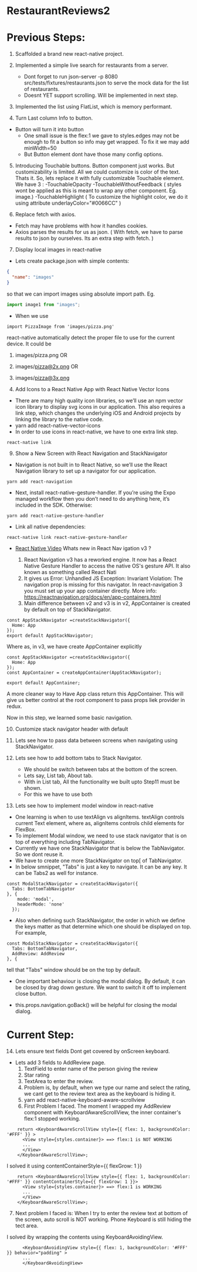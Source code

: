 # RestaurantReviews2

# Previous Steps:

1. Scaffolded a brand new react-native project.

2. Implemented a simple live search for restaurants from a server.

   - Dont forget to run json-server -p 8080 src/tests/fixtures/restaurants.json to serve the mock data for the list of restaurants.
   - Doesnt YET support scrolling. Will be implemented in next step.

3. Implemented the list using FlatList, which is memory performant.

4. Turn Last column <Text>Info<Text> to button.

- Button will turn it into button
  - One small issue is the flex:1 we gave to styles.edges may not be enough to fit a button so info may get wrapped. To fix it we may add minWidth=50
  - But Button element dont have those many config options.

5. Introducing Touchable buttons.
   Button component just works. But customizability is limited. All we could customize is color of the text. Thats it.
   So, lets replace it with fully customizable Touchable element. We have 3 :
   -TouchableOpacity
   -TouchableWithoutFeedback ( styles wont be applied as this is meant to wrap any other component. Eg. image.)
   -TouchableHighlight ( To customize the highlight color, we do it using attribute underlayColor="#0066CC" )

6. Replace fetch with axios.

- Fetch may have problems with how it handles cookies.
- Axios parses the results for us as json. ( With fetch, we have to parse results to json by ourselves. Its an extra step with fetch. )

7. Display local images in react-native

- Lets create package.json with simple contents:

```json
{
  "name": "images"
}
```

so that we can import images using absolute import path.
Eg.

```js
import image1 from "images";
```

- When we use

```
import PizzaImage from 'images/pizza.png'
```

react-native automatically detect the proper file to use
for the current device. It could be

1. images/pizza.png OR
2. images/pizza@2x.png OR
3. images/pizza@3x.png

4. Add Icons to a React Native App with React Native Vector Icons

- There are many high quality icon libraries, so we’ll use an npm vector icon library to display svg icons in our application. This also requires a link step, which changes the underlying iOS and Android projects by linking the library to the native code.
- yarn add react-native-vector-icons
- In order to use icons in react-native, we have to one extra link step.

```
react-native link
```

9. Show a New Screen with React Navigation and StackNavigator

- Navigation is not built in to React Native, so we’ll use the React Navigation library to set up a navigator for our application.

```
yarn add react-navigation
```

- Next, install react-native-gesture-handler. If you’re using the Expo managed workflow then you don’t need to do anything here, it’s included in the SDK. Otherwise:

```
yarn add react-native-gesture-handler
```

- Link all native dependencies:

```
react-native link react-native-gesture-handler
```

- [React Native Video](https://www.youtube.com/watch?v=MePfTc_PgzQ) Whats new in React Nav igation v3 ?

  1. React Navigation v3 has a reworked engine. It now has a React Native Gesture Handler to access the native OS's gesture API. It also known as something called React Nati
  2. It gives us Error: Unhandled JS Exception: Invariant Violation: The navigation prop is missing for this navigator. In react-navigation 3 you must set up your app container directly. More info: https://reactnavigation.org/docs/en/app-containers.html
  3. Main difference between v2 and v3 is in v2, AppContainer is created by default on top of StackNavigator.

```
const AppStackNavigator =createStackNavigator({
  Home: App
});
export default AppStackNavigator;
```

Where as, in v3, we have create AppContainer explicitly

```
const AppStackNavigator =createStackNavigator({
  Home: App
});
const AppContainer = createAppContainer(AppStackNavigator);

export default AppContainer;
```

A more cleaner way to Have App class return this AppContainer. This will give us better control at the root component to pass props liek provider in redux.

Now in this step, we learned some basic navigation.

10. Customize stack navigator header with default

11. Lets see how to pass data between screens when navigating using StackNavigator.

12. Lets see how to add bottom tabs to Stack Navigator.

    - We should be switch between tabs at the bottom of the screen.
    - Lets say, List tab, About tab.
    - With in List tab, All the functionality we built upto Step11 must be shown.
    - For this we have to use both

13. Lets see how to implement model window in react-native

- One learning is when to use textAlign vs alignItems. textAlign controls current Text element, where as, alignItems controls child elements for FlexBox.
- To implement Modal window, we need to use stack navigator that is on top of everything including TabNavigator.
- Currently we have one StackNavigator that is below the TabNavigator. So we dont reuse it.
- We have to create one more StackNavigator on top[ of TabNavigator.
- In below smnippet, "Tabs" is just a key to navigate. It can be any key. It can be Tabs2 as well for instance.

```
const ModalStackNavigator = createStackNavigator({
  Tabs: BottomTabNavigator
}, {
    mode: 'modal',
    headerMode: 'none'
  });
```

- Also when defining such StackNavigator, the order in which we define the keys matter as that determine which one should be displayed on top. For example,

```
const ModalStackNavigator = createStackNavigator({
  Tabs: BottomTabNavigator,
  AddReview: AddReview
}, {
```

tell that "Tabs" window should be on the top by default.

- One important behaviour is closing the modal dialog. By default, it can be closed by drag down gesture. We want to switch it off to implement close button.

- this.props.navigation.goBack() will be helpful for closing the modal dialog.

# Current Step:

14. Lets ensure text fields Dont get covered by onScreen keyboard.

- Lets add 3 fields to AddReview page.
  1. TextField to enter name of the person giving the review
  2. Star rating
  3. TextArea to enter the review.
  4. Problem is, by default, when we type our name and select the rating, we cant get to the review text area as the keyboard is hiding it.
  5. yarn add react-native-keyboard-aware-scrollview
  6. First Problem I faced. The moment I wrapped my AddReview component with KeyboardAwareScrollView, the inner container's flex:1 stopped working.

```
    return <KeyboardAwareScrollView style={{ flex: 1, backgroundColor: '#FFF' }} >
      <View style={styles.container}> ==> flex:1 is NOT WORKING
      ...
      </View>
    </KeyboardAwareScrollView>;

```

I solved it using contentContainerStyle={{ flexGrow: 1 }}

```
    return <KeyboardAwareScrollView style={{ flex: 1, backgroundColor: '#FFF' }} contentContainerStyle={{ flexGrow: 1 }}>
      <View style={styles.container}> ==> flex:1 is WORKING
      ...
      </View>
    </KeyboardAwareScrollView>;

```

7.  Next problem I faced is:
    When I try to enter the review text at bottom of the screen, auto scroll is NOT working. Phone Keyboard is still hiding the tect area.

I solved iby wrapping the contents using KeyboardAvoidingView.

```
      <KeyboardAvoidingView style={{ flex: 1, backgroundColor: '#FFF' }} behavior="padding" >
      ...
      </KeyboardAvoidingView>

```
